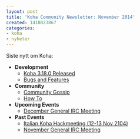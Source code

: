```yaml
---
layout: post
title: 'Koha Community Newsletter: November 2014'
created: 1418023867
categories:
- koha
- nyheter
---
```

<p>Siste nytt om Koha:</p>

<ul>
<li><strong>Development</strong>
<ul>
<li><a href="http://koha-community.org/koha-community-newsletter-november-2014/#318">Koha 3.18.0 Released</a></li>
<li><a href="http://koha-community.org/koha-community-newsletter-november-2014/#patches">Bugs and Features</a></li>
</ul>
</li>
<li><strong>Community</strong>
<ul>
<li><a href="http://koha-community.org/koha-community-newsletter-november-2014/#gossip">Community Gossip</a></li>
<li><a href="http://koha-community.org/koha-community-newsletter-november-2014/#howto">How To</a></li>
</ul>
</li>
<li><strong>Upcoming Events</strong>
<ul>
<li><a href="http://koha-community.org/koha-community-newsletter-november-2014/#ircnext">December General IRC Meeting</a></li>
</ul>
</li>
<li><strong>Past Events</strong>
<ul>
<li><a href="http://koha-community.org/koha-community-newsletter-november-2014/#italy-hack">Italian Koha Hackmeeting (12-13 Nov 2104)</a></li>
<li><a href="http://koha-community.org/koha-community-newsletter-november-2014/#ircpast">November General IRC Meeting</a></li>
</ul>
</li>
</ul>
